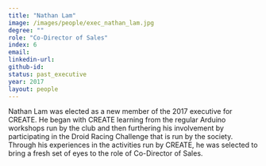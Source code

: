 ```yaml
---
title: "Nathan Lam"
image: /images/people/exec_nathan_lam.jpg
degree: ""
role: "Co-Director of Sales"
index: 6
email:
linkedin-url:
github-id:
status: past_executive
year: 2017
layout: people
---
```

Nathan Lam was elected as a new member of the 2017 executive for CREATE. He began with CREATE learning from the regular Arduino workshops run by the club and then furthering his involvement by participating in the Droid Racing Challenge that is run by the society. Through his experiences in the activities run by CREATE, he was selected to bring a fresh set of eyes to the role of Co-Director of Sales.

